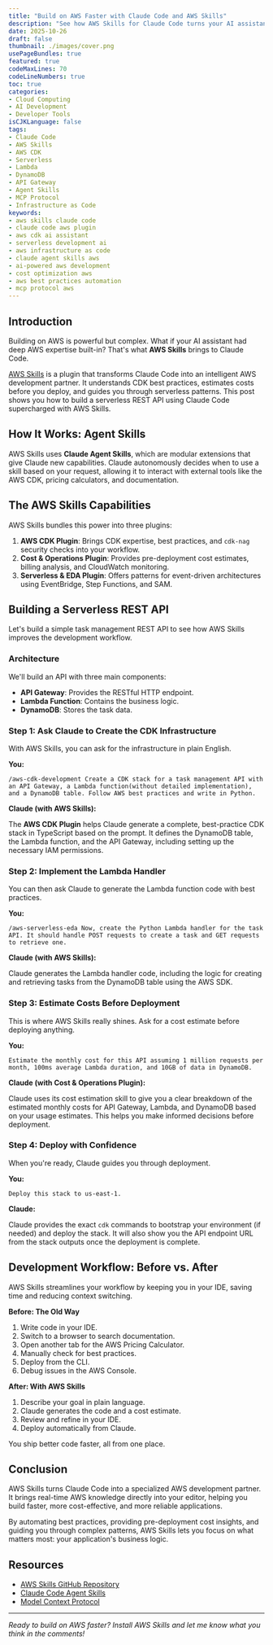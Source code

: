 ```yaml
---
title: "Build on AWS Faster with Claude Code and AWS Skills"
description: "See how AWS Skills for Claude Code turns your AI assistant into an AWS expert. Build serverless apps with CDK best practices, cost estimates, and architectural patterns, all within your IDE."
date: 2025-10-26
draft: false
thumbnail: ./images/cover.png
usePageBundles: true
featured: true
codeMaxLines: 70
codeLineNumbers: true
toc: true
categories:
- Cloud Computing
- AI Development
- Developer Tools
isCJKLanguage: false
tags:
- Claude Code
- AWS Skills
- AWS CDK
- Serverless
- Lambda
- DynamoDB
- API Gateway
- Agent Skills
- MCP Protocol
- Infrastructure as Code
keywords:
- aws skills claude code
- claude code aws plugin
- aws cdk ai assistant
- serverless development ai
- aws infrastructure as code
- claude agent skills aws
- ai-powered aws development
- cost optimization aws
- aws best practices automation
- mcp protocol aws
---
```


## Introduction

Building on AWS is powerful but complex. What if your AI assistant had deep AWS expertise built-in? That's what **AWS Skills** brings to Claude Code.

[AWS Skills][aws-skills-repo] is a plugin that transforms Claude Code into an intelligent AWS development partner. It understands CDK best practices, estimates costs before you deploy, and guides you through serverless patterns. This post shows you how to build a serverless REST API using Claude Code supercharged with AWS Skills.

## How It Works: Agent Skills

AWS Skills uses **Claude Agent Skills**, which are modular extensions that give Claude new capabilities. Claude autonomously decides when to use a skill based on your request, allowing it to interact with external tools like the AWS CDK, pricing calculators, and documentation.

## The AWS Skills Capabilities

AWS Skills bundles this power into three plugins:

1.  **AWS CDK Plugin**: Brings CDK expertise, best practices, and `cdk-nag` security checks into your workflow.
2.  **Cost & Operations Plugin**: Provides pre-deployment cost estimates, billing analysis, and CloudWatch monitoring.
3.  **Serverless & EDA Plugin**: Offers patterns for event-driven architectures using EventBridge, Step Functions, and SAM.

## Building a Serverless REST API

Let's build a simple task management REST API to see how AWS Skills improves the development workflow.

### Architecture

We'll build an API with three main components:

- **API Gateway**: Provides the RESTful HTTP endpoint.
- **Lambda Function**: Contains the business logic.
- **DynamoDB**: Stores the task data.

### Step 1: Ask Claude to Create the CDK Infrastructure

With AWS Skills, you can ask for the infrastructure in plain English.

**You:**
```
/aws-cdk-development Create a CDK stack for a task management API with an API Gateway, a Lambda function(without detailed implementation), and a DynamoDB table. Follow AWS best practices and write in Python.
```

**Claude (with AWS Skills):**

The **AWS CDK Plugin** helps Claude generate a complete, best-practice CDK stack in TypeScript based on the prompt. It defines the DynamoDB table, the Lambda function, and the API Gateway, including setting up the necessary IAM permissions.

### Step 2: Implement the Lambda Handler

You can then ask Claude to generate the Lambda function code with best practices.

**You:**
```
/aws-serverless-eda Now, create the Python Lambda handler for the task API. It should handle POST requests to create a task and GET requests to retrieve one.
```

**Claude (with AWS Skills):**

Claude generates the Lambda handler code, including the logic for creating and retrieving tasks from the DynamoDB table using the AWS SDK.

### Step 3: Estimate Costs Before Deployment

This is where AWS Skills really shines. Ask for a cost estimate before deploying anything.

**You:**
```
Estimate the monthly cost for this API assuming 1 million requests per month, 100ms average Lambda duration, and 10GB of data in DynamoDB.
```

**Claude (with Cost & Operations Plugin):**

Claude uses its cost estimation skill to give you a clear breakdown of the estimated monthly costs for API Gateway, Lambda, and DynamoDB based on your usage estimates. This helps you make informed decisions before deployment.

### Step 4: Deploy with Confidence

When you're ready, Claude guides you through deployment.

**You:**
```
Deploy this stack to us-east-1.
```

**Claude:**

Claude provides the exact `cdk` commands to bootstrap your environment (if needed) and deploy the stack. It will also show you the API endpoint URL from the stack outputs once the deployment is complete.


## Development Workflow: Before vs. After

AWS Skills streamlines your workflow by keeping you in your IDE, saving time and reducing context switching.

**Before: The Old Way**
1.  Write code in your IDE.
2.  Switch to a browser to search documentation.
3.  Open another tab for the AWS Pricing Calculator.
4.  Manually check for best practices.
5.  Deploy from the CLI.
6.  Debug issues in the AWS Console.

**After: With AWS Skills**
1.  Describe your goal in plain language.
2.  Claude generates the code and a cost estimate.
3.  Review and refine in your IDE.
4.  Deploy automatically from Claude.

You ship better code faster, all from one place.

## Conclusion

AWS Skills turns Claude Code into a specialized AWS development partner. It brings real-time AWS knowledge directly into your editor, helping you build faster, more cost-effective, and more reliable applications.

By automating best practices, providing pre-deployment cost insights, and guiding you through complex patterns, AWS Skills lets you focus on what matters most: your application's business logic.

## Resources

- [AWS Skills GitHub Repository][aws-skills-repo]
- [Claude Code Agent Skills][claude-skills-docs]
- [Model Context Protocol][mcp-protocol]

---

*Ready to build on AWS faster? Install AWS Skills and let me know what you think in the comments!*

[aws-skills-repo]: https://github.com/zxkane/aws-skills
[claude-skills-docs]: https://docs.claude.com/en/docs/claude-code/skills
[mcp-protocol]: https://modelcontextprotocol.io/